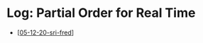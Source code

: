 # Log: Partial Order for Real Time

* [[05-12-20-sri-fred]]


[//begin]: # "Autogenerated link references for markdown compatibility"
[05-12-20-sri-fred]: 05-12-20-sri-fred "05-12-20-Sri Fred"
[//end]: # "Autogenerated link references"